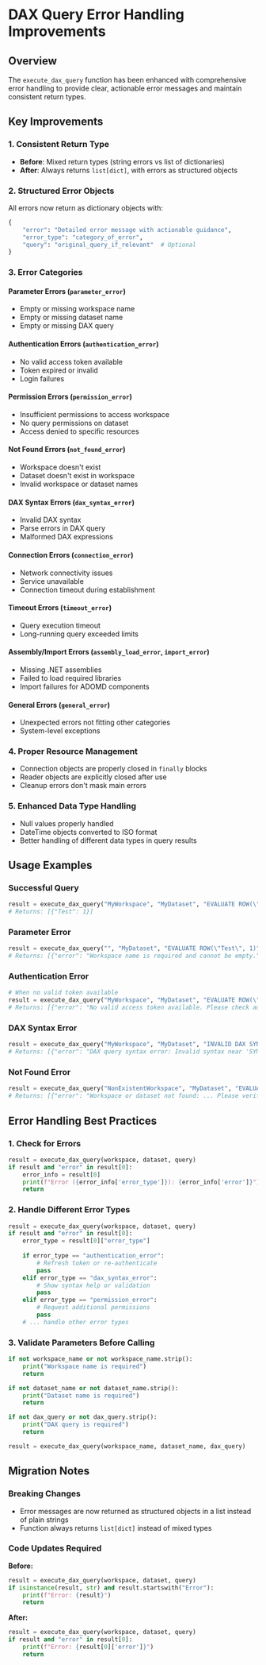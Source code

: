 # DAX Query Error Handling Improvements

## Overview
The `execute_dax_query` function has been enhanced with comprehensive error handling to provide clear, actionable error messages and maintain consistent return types.

## Key Improvements

### 1. Consistent Return Type
- **Before**: Mixed return types (string errors vs list of dictionaries)
- **After**: Always returns `list[dict]`, with errors as structured objects

### 2. Structured Error Objects
All errors now return as dictionary objects with:
```python
{
    "error": "Detailed error message with actionable guidance",
    "error_type": "category_of_error",
    "query": "original_query_if_relevant"  # Optional
}
```

### 3. Error Categories

#### Parameter Errors (`parameter_error`)
- Empty or missing workspace name
- Empty or missing dataset name  
- Empty or missing DAX query

#### Authentication Errors (`authentication_error`)
- No valid access token available
- Token expired or invalid
- Login failures

#### Permission Errors (`permission_error`)
- Insufficient permissions to access workspace
- No query permissions on dataset
- Access denied to specific resources

#### Not Found Errors (`not_found_error`)
- Workspace doesn't exist
- Dataset doesn't exist in workspace
- Invalid workspace or dataset names

#### DAX Syntax Errors (`dax_syntax_error`)
- Invalid DAX syntax
- Parse errors in DAX query
- Malformed DAX expressions

#### Connection Errors (`connection_error`)
- Network connectivity issues
- Service unavailable
- Connection timeout during establishment

#### Timeout Errors (`timeout_error`)
- Query execution timeout
- Long-running query exceeded limits

#### Assembly/Import Errors (`assembly_load_error`, `import_error`)
- Missing .NET assemblies
- Failed to load required libraries
- Import failures for ADOMD components

#### General Errors (`general_error`)
- Unexpected errors not fitting other categories
- System-level exceptions

### 4. Proper Resource Management
- Connection objects are properly closed in `finally` blocks
- Reader objects are explicitly closed after use
- Cleanup errors don't mask main errors

### 5. Enhanced Data Type Handling
- Null values properly handled
- DateTime objects converted to ISO format
- Better handling of different data types in query results

## Usage Examples

### Successful Query
```python
result = execute_dax_query("MyWorkspace", "MyDataset", "EVALUATE ROW(\"Test\", 1)")
# Returns: [{"Test": 1}]
```

### Parameter Error
```python
result = execute_dax_query("", "MyDataset", "EVALUATE ROW(\"Test\", 1)")
# Returns: [{"error": "Workspace name is required and cannot be empty.", "error_type": "parameter_error"}]
```

### Authentication Error
```python
# When no valid token available
result = execute_dax_query("MyWorkspace", "MyDataset", "EVALUATE ROW(\"Test\", 1)")
# Returns: [{"error": "No valid access token available. Please check authentication.", "error_type": "authentication_error"}]
```

### DAX Syntax Error
```python
result = execute_dax_query("MyWorkspace", "MyDataset", "INVALID DAX SYNTAX")
# Returns: [{"error": "DAX query syntax error: Invalid syntax near 'SYNTAX'. Please check your DAX query syntax.", "error_type": "dax_syntax_error", "query": "INVALID DAX SYNTAX"}]
```

### Not Found Error
```python
result = execute_dax_query("NonExistentWorkspace", "MyDataset", "EVALUATE ROW(\"Test\", 1)")
# Returns: [{"error": "Workspace or dataset not found: ... Please verify workspace name 'NonExistentWorkspace' and dataset name 'MyDataset' are correct.", "error_type": "not_found_error"}]
```

## Error Handling Best Practices

### 1. Check for Errors
```python
result = execute_dax_query(workspace, dataset, query)
if result and "error" in result[0]:
    error_info = result[0]
    print(f"Error ({error_info['error_type']}): {error_info['error']}")
    return
```

### 2. Handle Different Error Types
```python
result = execute_dax_query(workspace, dataset, query)
if result and "error" in result[0]:
    error_type = result[0]["error_type"]
    
    if error_type == "authentication_error":
        # Refresh token or re-authenticate
        pass
    elif error_type == "dax_syntax_error":
        # Show syntax help or validation
        pass
    elif error_type == "permission_error":
        # Request additional permissions
        pass
    # ... handle other error types
```

### 3. Validate Parameters Before Calling
```python
if not workspace_name or not workspace_name.strip():
    print("Workspace name is required")
    return

if not dataset_name or not dataset_name.strip():
    print("Dataset name is required") 
    return

if not dax_query or not dax_query.strip():
    print("DAX query is required")
    return

result = execute_dax_query(workspace_name, dataset_name, dax_query)
```

## Migration Notes

### Breaking Changes
- Error messages are now returned as structured objects in a list instead of plain strings
- Function always returns `list[dict]` instead of mixed types

### Code Updates Required
**Before:**
```python
result = execute_dax_query(workspace, dataset, query)
if isinstance(result, str) and result.startswith("Error"):
    print(f"Error: {result}")
    return
```

**After:**
```python
result = execute_dax_query(workspace, dataset, query)
if result and "error" in result[0]:
    print(f"Error: {result[0]['error']}")
    return
```
